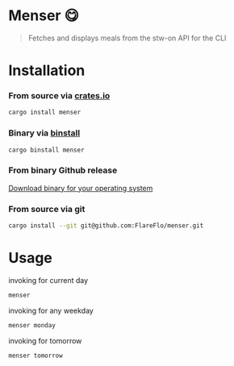 # Menser 😋
> Fetches and displays meals from the stw-on API for the CLI

# Installation

### From source via [crates.io](https://crates.io/crates/menser)
```sh
cargo install menser
```

### Binary via [binstall](https://github.com/cargo-bins/cargo-binstall)
```sh
cargo binstall menser
```

### From binary Github release
[Download binary for your operating system](https://github.com/FlareFlo/menser/releases)

### From source via git
```sh
cargo install --git git@github.com:FlareFlo/menser.git
```


# Usage

invoking for current day
```sh
menser
```

invoking for any weekday
```sh
menser monday
```

invoking for tomorrow
```sh
menser tomorrow
```
